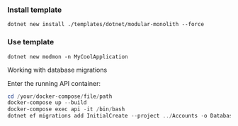 ### Install template

```
dotnet new install ./templates/dotnet/modular-monolith --force
```

### Use template

```
dotnet new modmon -n MyCoolApplication
```

Working with database migrations

Enter the running API container:

```powershell
cd /your/docker-compose/file/path
docker-compose up --build
docker-compose exec api -it /bin/bash
dotnet ef migrations add InitialCreate --project ../Accounts -o Database/Migrations
```
